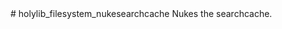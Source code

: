 <type name="holylib_filesystem_nukesearchcache" category="" is="convar">
	<summary>
		# holylib_filesystem_nukesearchcache
		Nukes the searchcache.   
		<added version="0.3"></added>
	</summary>
</type>